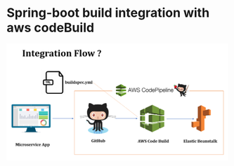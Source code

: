 # Spring-boot build integration with aws codeBuild 

<img width="576" alt="11" src="https://github.com/rtls-net/spring-boot-aws-code-build-integration/blob/main/92306201-ef826380-efaa-11ea-9704-5304319e0517.png">
